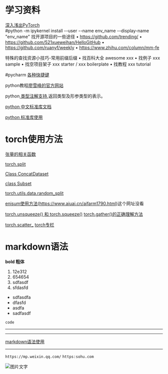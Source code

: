 # 学习资料

[深入浅出PyTorch](https://datawhalechina.github.io/thorough-pytorch/index.html)
<br>
#python -m ipykernel install --user --name env_name --display-name "env_name"
找开源项目的一些途径
• https://github.com/trending/
• https://github.com/521xueweihan/HelloGitHub
• https://github.com/ruanyf/weekly
• https://www.zhihu.com/column/mm-fe

特殊的查找资源小技巧-常用前缀后缀 
• 找百科大全 awesome xxx
• 找例子 xxx sample
• 找空项目架子 xxx starter / xxx boilerplate 
• 找教程  xxx tutorial



#pycharm [各种快捷键](https://cloud.tencent.com/developer/article/1739012)


python教程[廖雪峰的官方网站](https://www.liaoxuefeng.com/wiki/1016959663602400)

python[ 类型注解支持](https://docs.python.org/zh-cn/3/library/typing.html),返回类型及形参类型的表示。


[python 中文标准库文档](https://docs.python.org/zh-cn/3/library/index.html)

[python 标准库使用](https://pymotw.com/3/)    


#  torch使用方法
[张量的相关函数](https://tingsongyu.github.io/PyTorch-Tutorial-2nd/chapter-2/2.4-method-tensor.html)<br>

[torch.split](https://pytorch.org/docs/stable/generated/torch.split.html)


[Class ConcatDataset](https://pytorch.org/docs/stable/_modules/torch/utils/data/dataset.html#ConcatDataset)

[class Subset](https://pytorch.org/docs/stable/_modules/torch/utils/data/dataset.html#Subset)

[torch.utils.data.random_split](https://pytorch.org/docs/stable/data.html?highlight=random_split#torch.utils.data.random_split)


[enisum使用方法](https://zhuanlan.zhihu.com/p/361209187)(https://www.aiuai.cn/aifarm1790.html)这个网址没看

[torch.unsqueeze() 和 torch.squeeze()](https://zhuanlan.zhihu.com/p/86763381)
[torch.gather()的正确理解方法](https://blog.csdn.net/weixin_42200930/article/details/108995776)

[torch.scatter_](https://zhuanlan.zhihu.com/p/339043454)
[torch专栏](https://www.zhihu.com/column/c_1402762765942112256)

# markdown语法
  **bold 粗体**
  1. 12e312
  2. 654654
  3. sdfasdf
  4. sfdasfd


 - sdfasdfa
 - dfasfd
 - asdfa
 - sadfasdf


`code`

---
---

[markdown语法使用](https://markdown.com.cn/editor/)

---

`https://mp.weixin.qq.com/`
`https:sohu.com`

![图片文字](https://i1.wp.com/comlaser.net/wp-content/uploads/2018/03/cropped-road-3133502_1920.jpg)
